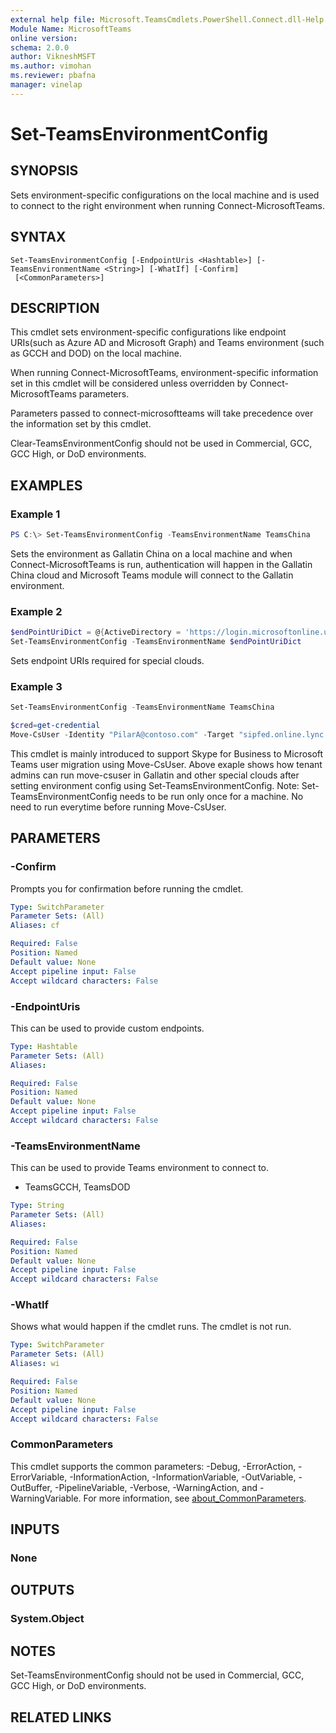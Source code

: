```yaml
---
external help file: Microsoft.TeamsCmdlets.PowerShell.Connect.dll-Help.xml
Module Name: MicrosoftTeams
online version:
schema: 2.0.0
author: VikneshMSFT
ms.author: vimohan
ms.reviewer: pbafna
manager: vinelap
---
```


# Set-TeamsEnvironmentConfig

## SYNOPSIS

Sets environment-specific configurations on the local machine and is used to connect to the right environment when running Connect-MicrosoftTeams.

## SYNTAX

```
Set-TeamsEnvironmentConfig [-EndpointUris <Hashtable>] [-TeamsEnvironmentName <String>] [-WhatIf] [-Confirm]
 [<CommonParameters>]
```

## DESCRIPTION
This cmdlet sets environment-specific configurations like endpoint URIs(such as Azure AD and Microsoft Graph) and Teams environment (such as GCCH and DOD) on the local machine.
  
When running Connect-MicrosoftTeams, environment-specific information set in this cmdlet will be considered unless overridden by Connect-MicrosoftTeams parameters.

Parameters passed to connect-microsoftteams will take precedence over the information set by this cmdlet. 

Clear-TeamsEnvironmentConfig should not be used in Commercial, GCC, GCC High, or DoD environments.

## EXAMPLES

### Example 1
```powershell
PS C:\> Set-TeamsEnvironmentConfig -TeamsEnvironmentName TeamsChina
```

Sets the environment as Gallatin China on a local machine and when Connect-MicrosoftTeams is run, authentication will happen in the Gallatin China cloud and Microsoft Teams module will connect to the Gallatin environment.

### Example 2
```powershell
$endPointUriDict = @{ActiveDirectory = 'https://login.microsoftonline.us/';MsGraphEndpointResourceId = 'https://graph.microsoft.us'}
Set-TeamsEnvironmentConfig -TeamsEnvironmentName $endPointUriDict
```
Sets endpoint URIs required for special clouds.

### Example 3
```powershell
Set-TeamsEnvironmentConfig -TeamsEnvironmentName TeamsChina

$cred=get-credential
Move-CsUser -Identity "PilarA@contoso.com" -Target "sipfed.online.lync.com" -Credential $cred
```
This cmdlet is mainly introduced to support Skype for Business to Microsoft Teams user migration using Move-CsUser. 
Above exaple shows how tenant admins can run move-csuser in Gallatin and other special clouds after setting environment config using Set-TeamsEnvironmentConfig. 
Note: Set-TeamsEnvironmentConfig needs to be run only once for a machine. No need to run everytime before running Move-CsUser.

## PARAMETERS

### -Confirm
Prompts you for confirmation before running the cmdlet.

```yaml
Type: SwitchParameter
Parameter Sets: (All)
Aliases: cf

Required: False
Position: Named
Default value: None
Accept pipeline input: False
Accept wildcard characters: False
```

### -EndpointUris
This can be used to provide custom endpoints.

```yaml
Type: Hashtable
Parameter Sets: (All)
Aliases:

Required: False
Position: Named
Default value: None
Accept pipeline input: False
Accept wildcard characters: False
```

### -TeamsEnvironmentName
This can be used to provide Teams environment to connect to.
- TeamsGCCH, TeamsDOD

```yaml
Type: String
Parameter Sets: (All)
Aliases:

Required: False
Position: Named
Default value: None
Accept pipeline input: False
Accept wildcard characters: False
```

### -WhatIf
Shows what would happen if the cmdlet runs.
The cmdlet is not run.

```yaml
Type: SwitchParameter
Parameter Sets: (All)
Aliases: wi

Required: False
Position: Named
Default value: None
Accept pipeline input: False
Accept wildcard characters: False
```

### CommonParameters
This cmdlet supports the common parameters: -Debug, -ErrorAction, -ErrorVariable, -InformationAction, -InformationVariable, -OutVariable, -OutBuffer, -PipelineVariable, -Verbose, -WarningAction, and -WarningVariable. For more information, see [about_CommonParameters](https://go.microsoft.com/fwlink/?LinkID=113216).

## INPUTS

### None

## OUTPUTS

### System.Object

## NOTES

Set-TeamsEnvironmentConfig should not be used in Commercial, GCC, GCC High, or DoD environments.

## RELATED LINKS
